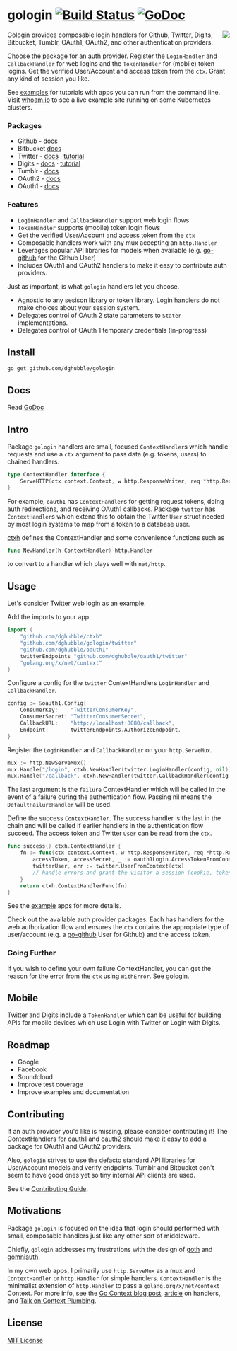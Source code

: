 
# gologin [![Build Status](https://travis-ci.org/dghubble/gologin.png)](https://travis-ci.org/dghubble/gologin) [![GoDoc](http://godoc.org/github.com/dghubble/gologin?status.png)](http://godoc.org/github.com/dghubble/gologin)
<img align="right" src="https://storage.googleapis.com/dghubble/gologin.png">

Gologin provides composable login handlers for Github, Twitter, Digits, Bitbucket, Tumblr, OAuth1, OAuth2, and other authentication providers.

Choose the package for an auth provider. Register the `LoginHandler` and `CallbackHandler` for web logins and the `TokenHandler` for (mobile) token logins. Get the verified User/Account and access token from the `ctx`. Grant any kind of session you like.

See [examples](examples) for tutorials with apps you can run from the command line. Visit [whoam.io](https://whoam.io/) to see a live example site running on some Kubernetes clusters.

### Packages

* Github - [docs](http://godoc.org/github.com/dghubble/gologin/github)
* Bitbucket [docs](http://godoc.org/github.com/dghubble/gologin/bitbucket)
* Twitter - [docs](http://godoc.org/github.com/dghubble/gologin/twitter) &#183; [tutorial](examples/twitter)
* Digits - [docs](http://godoc.org/github.com/dghubble/gologin/digits) &#183; [tutorial](examples/digits)
* Tumblr - [docs](http://godoc.org/github.com/dghubble/gologin/tumblr)
* OAuth2 - [docs](http://godoc.org/github.com/dghubble/gologin/oauth2)
* OAuth1 - [docs](http://godoc.org/github.com/dghubble/gologin/oauth1)

### Features

* `LoginHandler` and `CallbackHandler` support web login flows
* `TokenHandler` supports (mobile) token login flows
* Get the verified User/Account and access token from the `ctx`
* Composable handlers work with any mux accepting an `http.Handler`
* Leverages popular API libraries for models when available (e.g. [go-github](https://github.com/google/go-github) for the Github User)
* Includes OAuth1 and OAuth2 handlers to make it easy to contribute auth providers.

Just as important, is what `gologin` handlers let you choose.

* Agnostic to any sesison library or token library. Login handlers do not make choices about your session system.
* Delegates control of OAuth 2 state parameters to `Stater` implementations.
* Delegates control of OAuth 1 temporary credentials (in-progress)

## Install

    go get github.com/dghubble/gologin

## Docs

Read [GoDoc](https://godoc.org/github.com/dghubble/gologin)

## Intro

Package `gologin` handlers are small, focused `ContextHandler`s which handle requests and use a `ctx` argument to pass data (e.g. tokens, users) to chained handlers.

```go
type ContextHandler interface {
    ServeHTTP(ctx context.Context, w http.ResponseWriter, req *http.Request)
}
```

For example, `oauth1` has `ContextHandler`s for getting request tokens, doing auth redirections, and receiving OAuth1 callbacks. Package `twitter` has `ContextHandler`s which extend this to obtain the Twitter `User` struct needed by most login systems to map from a token to a database user.

[ctxh](https://github.com/dghubble/ctxh) defines the ContextHandler and some convenience functions such as

```go
func NewHandler(h ContextHandler) http.Handler
```

to convert to a handler which plays well with `net/http`.

## Usage

Let's consider Twitter web login as an example.

Add the imports to your app.

```go
import (
    "github.com/dghubble/ctxh"
    "github.com/dghubble/gologin/twitter"
    "github.com/dghubble/oauth1"
    twitterEndpoints "github.com/dghubble/oauth1/twitter"
    "golang.org/x/net/context"
)
```

Configure a config for the `twitter` ContextHandlers `LoginHandler` and `CallbackHandler`.

```go
config := &oauth1.Config{
    ConsumerKey:    "TwitterConsumerKey",
    ConsumerSecret: "TwitterConsumerSecret",
    CallbackURL:    "http://localhost:8080/callback",
    Endpoint:       twitterEndpoints.AuthorizeEndpoint,
}
```

Register the `LoginHandler` and `CallbackHandler` on your `http.ServeMux`.

```go
mux := http.NewServeMux()
mux.Handle("/login", ctxh.NewHandler(twitter.LoginHandler(config, nil)))
mux.Handle("/callback", ctxh.NewHandler(twitter.CallbackHandler(config, success(), nil)))
```

The last argument is the `failure` ContextHandler which will be called in the event of a failure during the authentication flow. Passing nil means the `DefaultFailureHandler` will be used.

Define the success `ContextHandler`. The success handler is the last in the chain and will be called if earlier handlers in the authentication flow succeed. The access token and Twitter `User` can be read from the `ctx`.

```go
func success() ctxh.ContextHandler {
    fn := func(ctx context.Context, w http.ResponseWriter, req *http.Request) {
        accessToken, accessSecret, _ := oauth1Login.AccessTokenFromContext(ctx)
        twitterUser, err := twitter.UserFromContext(ctx)
        // handle errors and grant the visitor a session (cookie, token, etc.)
    }
    return ctxh.ContextHandlerFunc(fn)
}
```

See the [example](examples) apps for more details.

Check out the available auth provider packages. Each has handlers for the web authorization flow and ensures the `ctx` contains the appropriate type of user/account (e.g. a [go-github](https://github.com/google/go-github) User for Github) and the access token.

### Going Further

If you wish to define your own failure ContextHandler, you can get the reason for the error from the `ctx` using `WithError`. See [gologin](http://godoc.org/github.com/dghubble/gologin).

## Mobile

Twitter and Digits include a `TokenHandler` which can be useful for building APIs for mobile devices which use Login with Twitter or Login with Digits.

## Roadmap

* Google
* Facebook
* Soundcloud
* Improve test coverage
* Improve examples and documentation

## Contributing

If an auth provider you'd like is missing, please consider contributing it! The ContextHandlers for oauth1 and oauth2 should make it easy to add a package for OAuth1 and OAuth2 providers.

Also, `gologin` strives to use the defacto standard API libraries for User/Account models and verify endpoints. Tumblr and Bitbucket don't seem to have good ones yet so tiny internal API clients are used.

See the [Contributing Guide](https://gist.github.com/dghubble/be682c123727f70bcfe7).

## Motivations

Package `gologin` is focused on the idea that login should performed with small, composable handlers just like any other sort of middleware.

Chiefly, `gologin` addresses my frustrations with the design of [goth](https://github.com/markbates/goth) and [gomniauth](https://github.com/stretchr/gomniauth).

In my own web apps, I primarily use `http.ServeMux` as a mux and `ContextHandler` or `http.Handler` for simple handlers. `ContextHandler` is the minimalist extension of `http.Handler` to pass a `golang.org/x/net/context` Context. For more info, see the [Go Context blog post](https://blog.golang.org/context), [article](https://joeshaw.org/net-context-and-http-handler/) on handlers, and [Talk on Context Plumbing](https://vimeo.com/115309491).

## License

[MIT License](LICENSE)


